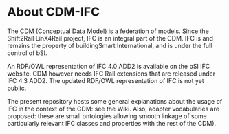 # About CDM-IFC

The CDM (Conceptual Data Model) is a federation of models. Since the Shift2Rail LinX4Rail project, IFC is an integral part of the CDM. IFC is and remains the property of buildingSmart International, and is under the full control of bSI.

An RDF/OWL representation of IFC 4.0 ADD2 is available on the bSI IFC website. CDM however needs IFC Rail extensions that are released under IFC 4.3 ADD2. The updated RDF/OWL representation of IFC is not yet public.

The present repository hosts some general explanations about the usage of IFC in the context of the CDM: see the Wiki. Also, adapter vocabularies are proposed: these are small ontologies allowing smooth linkage of some particularly relevant IFC classes and properties with the rest of the CDM).
